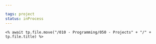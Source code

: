 ```yaml
---

tags: project
status: inProcess
---
```










```
<% await tp.file.move("/010 - Programming/050 - Projects" + "/" + tp.file.title) %>
```
